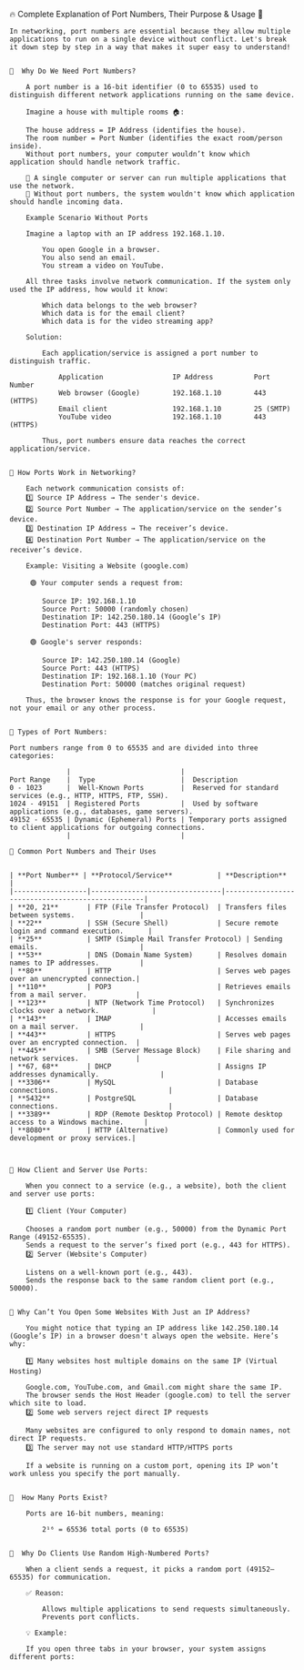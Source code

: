 🔥 Complete Explanation of Port Numbers, Their Purpose & Usage 🚀

    In networking, port numbers are essential because they allow multiple applications to run on a single device without conflict. Let's break it down step by step in a way that makes it super easy to understand!


    📌  Why Do We Need Port Numbers?

        A port number is a 16-bit identifier (0 to 65535) used to distinguish different network applications running on the same device.

        Imagine a house with multiple rooms 🏠:

        The house address = IP Address (identifies the house).
        The room number = Port Number (identifies the exact room/person inside).
        Without port numbers, your computer wouldn’t know which application should handle network traffic.

        📌 A single computer or server can run multiple applications that use the network.
        📌 Without port numbers, the system wouldn't know which application should handle incoming data.

        Example Scenario Without Ports

        Imagine a laptop with an IP address 192.168.1.10.

            You open Google in a browser.
            You also send an email.
            You stream a video on YouTube.

        All three tasks involve network communication. If the system only used the IP address, how would it know:

            Which data belongs to the web browser?
            Which data is for the email client?
            Which data is for the video streaming app?

        Solution:

            Each application/service is assigned a port number to distinguish traffic.

                Application	                IP Address	        Port Number
                Web browser (Google)	    192.168.1.10	    443 (HTTPS)
                Email client	            192.168.1.10	    25 (SMTP)
                YouTube video	            192.168.1.10	    443 (HTTPS)

            Thus, port numbers ensure data reaches the correct application/service.


    📌 How Ports Work in Networking?

        Each network communication consists of:
        1️⃣ Source IP Address → The sender's device.
        2️⃣ Source Port Number → The application/service on the sender’s device.
        3️⃣ Destination IP Address → The receiver’s device.
        4️⃣ Destination Port Number → The application/service on the receiver’s device.

        Example: Visiting a Website (google.com)

         🟢 Your computer sends a request from:

            Source IP: 192.168.1.10
            Source Port: 50000 (randomly chosen)
            Destination IP: 142.250.180.14 (Google’s IP)
            Destination Port: 443 (HTTPS)

         🟢 Google's server responds:

            Source IP: 142.250.180.14 (Google)
            Source Port: 443 (HTTPS)
            Destination IP: 192.168.1.10 (Your PC)
            Destination Port: 50000 (matches original request)
        
        Thus, the browser knows the response is for your Google request, not your email or any other process.


    📌 Types of Port Numbers:

    Port numbers range from 0 to 65535 and are divided into three categories:

                  |                           |
    Port Range	  |  Type	                  |  Description
    0 - 1023	  |  Well-Known Ports	      |  Reserved for standard services (e.g., HTTP, HTTPS, FTP, SSH).
    1024 - 49151  |	Registered Ports	      |  Used by software applications (e.g., databases, game servers).
    49152 - 65535 | Dynamic (Ephemeral) Ports |	Temporary ports assigned to client applications for outgoing connections.
                  |                           |

    📌 Common Port Numbers and Their Uses


    | **Port Number** | **Protocol/Service**           | **Description**                                  |
    |------------------|--------------------------------|--------------------------------------------------|
    | **20, 21**       | FTP (File Transfer Protocol)  | Transfers files between systems.                |
    | **22**           | SSH (Secure Shell)            | Secure remote login and command execution.      |
    | **25**           | SMTP (Simple Mail Transfer Protocol) | Sending emails.                         |
    | **53**           | DNS (Domain Name System)      | Resolves domain names to IP addresses.          |
    | **80**           | HTTP                          | Serves web pages over an unencrypted connection.|
    | **110**          | POP3                          | Retrieves emails from a mail server.            |
    | **123**          | NTP (Network Time Protocol)   | Synchronizes clocks over a network.             |
    | **143**          | IMAP                          | Accesses emails on a mail server.               |
    | **443**          | HTTPS                         | Serves web pages over an encrypted connection.  |
    | **445**          | SMB (Server Message Block)    | File sharing and network services.              |
    | **67, 68**       | DHCP                          | Assigns IP addresses dynamically.               |
    | **3306**         | MySQL                         | Database connections.                           |
    | **5432**         | PostgreSQL                    | Database connections.                           |
    | **3389**         | RDP (Remote Desktop Protocol) | Remote desktop access to a Windows machine.     |
    | **8080**         | HTTP (Alternative)            | Commonly used for development or proxy services.|



    📌 How Client and Server Use Ports:

        When you connect to a service (e.g., a website), both the client and server use ports:

        1️⃣ Client (Your Computer)

        Chooses a random port number (e.g., 50000) from the Dynamic Port Range (49152-65535).
        Sends a request to the server’s fixed port (e.g., 443 for HTTPS).
        2️⃣ Server (Website's Computer)

        Listens on a well-known port (e.g., 443).
        Sends the response back to the same random client port (e.g., 50000).


    📌 Why Can’t You Open Some Websites With Just an IP Address?

        You might notice that typing an IP address like 142.250.180.14 (Google’s IP) in a browser doesn't always open the website. Here’s why:

        1️⃣ Many websites host multiple domains on the same IP (Virtual Hosting)

        Google.com, YouTube.com, and Gmail.com might share the same IP.
        The browser sends the Host Header (google.com) to tell the server which site to load.
        2️⃣ Some web servers reject direct IP requests

        Many websites are configured to only respond to domain names, not direct IP requests.
        3️⃣ The server may not use standard HTTP/HTTPS ports

        If a website is running on a custom port, opening its IP won’t work unless you specify the port manually.


    📌  How Many Ports Exist?

        Ports are 16-bit numbers, meaning:

            2¹⁶ = 65536 total ports (0 to 65535)


    📌  Why Do Clients Use Random High-Numbered Ports?

        When a client sends a request, it picks a random port (49152–65535) for communication.

        ✅ Reason:

            Allows multiple applications to send requests simultaneously.
            Prevents port conflicts.
            
        💡 Example:

        If you open three tabs in your browser, your system assigns different ports:
